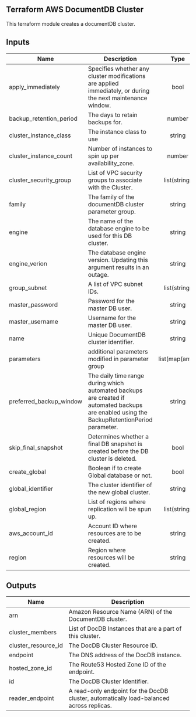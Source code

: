 ## Terraform AWS DocumentDB Cluster

This terraform module creates a documentDB cluster.

## Inputs

| Name | Description | Type | Default | Required |
|------|-------------|:----:|:-----:|:-----:|
| apply\_immediately | Specifies whether any cluster modifications are applied immediately, or during the next maintenance window. | bool | `"false"` | no |
| backup\_retention\_period | The days to retain backups for. | number | `"7"` | no |
| cluster\_instance\_class | The instance class to use | string | `"db.r5.large"` | no |
| cluster\_instance\_count | Number of instances to spin up per availability_zone. | number | `"1"` | no |
| cluster\_security\_group | List of VPC security groups to associate with the Cluster. | list(string) | n/a | no |
| family | The family of the documentDB cluster parameter group. | string | `docdb4.0` | no |
| engine | The name of the database engine to be used for this DB cluster. | string | `docdb` | no |
| engine\_verion | The database engine version. Updating this argument results in an outage. | string | `4.0.0` | no |
| group\_subnet | A list of VPC subnet IDs. | list(string) | `[]` | no |
| master\_password | Password for the master DB user. | string | n/a | yes |
| master\_username | Username for the master DB user. | string | n/a | yes |
| name | Unique DocumentDB cluster identifier. | string | n/a | yes |
| parameters | additional parameters modified in parameter group | list(map(any)) | `[]` | no |
| preferred\_backup\_window | The daily time range during which automated backups are created if automated backups are enabled using the BackupRetentionPeriod parameter. | string | `"07:00-09:00"` | no |
| skip\_final\_snapshot | Determines whether a final DB snapshot is created before the DB cluster is deleted. | bool | `"false"` | no |
| create_global | Boolean if to create Global database or not. | bool | `true` | no |
| global\_identifier | The cluster identifier of the new global cluster. | string | n/a | yes |
| global\_region | List of regions where replication will be spun up. | list(string) | n/a | yes |
| aws_account_id | Account ID where resources are to be created. | string | n/a | yes |
| region | Region where resources will be created. | string | `ap-southeast-2` | yes |

## Outputs

| Name | Description |
|------|-------------|
| arn | Amazon Resource Name (ARN) of the DocumentDB cluster. |
| cluster_members | List of DocDB Instances that are a part of this cluster. |
| cluster_resource_id | The DocDB Cluster Resource ID. |
| endpoint | The DNS address of the DocDB instance. |
| hosted_zone_id | The Route53 Hosted Zone ID of the endpoint. |
| id | The DocDB Cluster Identifier. |
| reader_endpoint | A read-only endpoint for the DocDB cluster, automatically load-balanced across replicas. |
